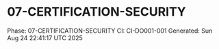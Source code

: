 # 07-CERTIFICATION-SECURITY
Phase: 07-CERTIFICATION-SECURITY
CI: CI-DO001-001
Generated: Sun Aug 24 22:41:17 UTC 2025
